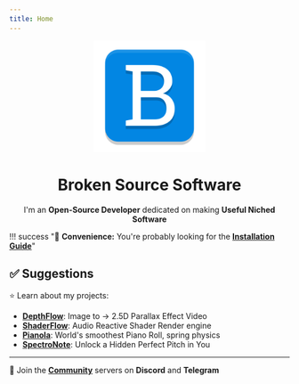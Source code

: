 ```yaml
---
title: Home
---
```


<div align="center">
  <a href="https://brokensrc.dev"><img src="./resources/images/broken.png" width="200"></a>
  <h1>Broken Source Software</h1>
  I'm an <b>Open-Source Developer</b> dedicated on making <b>Useful Niched Software</b>
</div>

!!! success "🚀 **Convenience:** You're probably looking for the [**Installation Guide**](get/index.md)"


## ✅ Suggestions

⭐️ Learn about my projects:

- [**DepthFlow**](depthflow/index.md): Image to → 2.5D Parallax Effect Video
- [**ShaderFlow**](shaderflow/index.md): Audio Reactive Shader Render engine
- [**Pianola**](pianola/index.md): World's smoothest Piano Roll, spring physics
- [**SpectroNote**](spectronote/index.md): Unlock a Hidden Perfect Pitch in You

<hr>

💬 Join the [**Community**](about/contact.md) servers on **Discord** and **Telegram**
